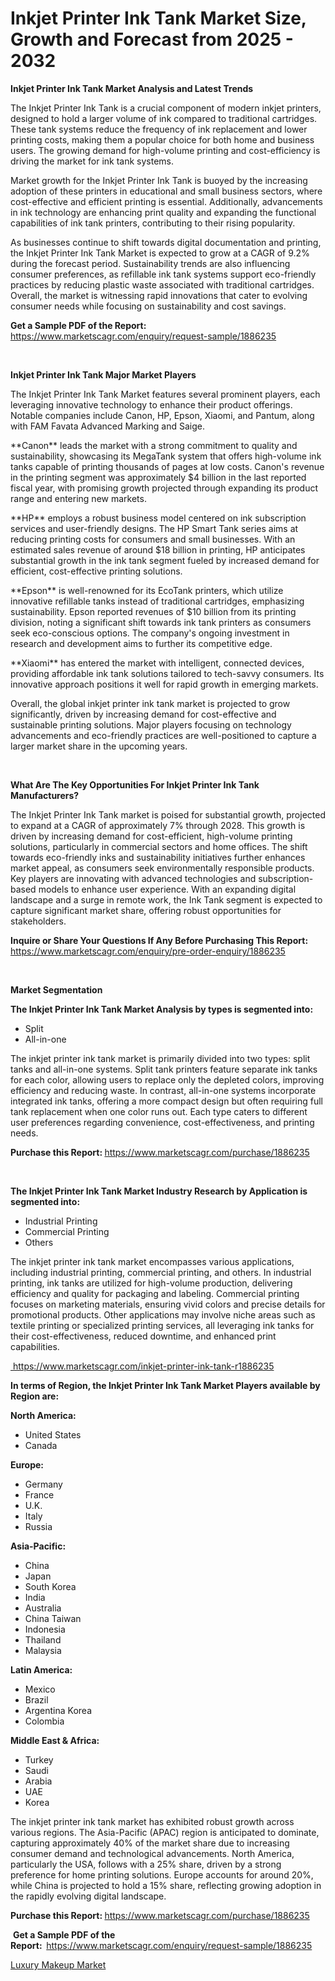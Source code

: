 <p><h1>Inkjet Printer Ink Tank Market Size, Growth and Forecast from 2025 - 2032</h1></p><p><strong>Inkjet Printer Ink Tank Market Analysis and Latest Trends</strong></p>
<p><p>The Inkjet Printer Ink Tank is a crucial component of modern inkjet printers, designed to hold a larger volume of ink compared to traditional cartridges. These tank systems reduce the frequency of ink replacement and lower printing costs, making them a popular choice for both home and business users. The growing demand for high-volume printing and cost-efficiency is driving the market for ink tank systems.</p><p>Market growth for the Inkjet Printer Ink Tank is buoyed by the increasing adoption of these printers in educational and small business sectors, where cost-effective and efficient printing is essential. Additionally, advancements in ink technology are enhancing print quality and expanding the functional capabilities of ink tank printers, contributing to their rising popularity. </p><p>As businesses continue to shift towards digital documentation and printing, the Inkjet Printer Ink Tank Market is expected to grow at a CAGR of 9.2% during the forecast period. Sustainability trends are also influencing consumer preferences, as refillable ink tank systems support eco-friendly practices by reducing plastic waste associated with traditional cartridges. Overall, the market is witnessing rapid innovations that cater to evolving consumer needs while focusing on sustainability and cost savings.</p></p>
<p><strong>Get a Sample PDF of the Report:&nbsp;</strong> <a href="https://www.marketscagr.com/enquiry/request-sample/1886235?utm_campaign=3095&utm_medium=2&utm_source=Github&utm_content=ia&utm_term=05042025&utm_id=inkjet-printer-ink-tank">https://www.marketscagr.com/enquiry/request-sample/1886235</a></p>
<p>&nbsp;</p>
<p><strong>Inkjet Printer Ink Tank Major Market Players</strong></p>
<p><p>The Inkjet Printer Ink Tank Market features several prominent players, each leveraging innovative technology to enhance their product offerings. Notable companies include Canon, HP, Epson, Xiaomi, and Pantum, along with FAM Favata Advanced Marking and Saige.</p><p>**Canon** leads the market with a strong commitment to quality and sustainability, showcasing its MegaTank system that offers high-volume ink tanks capable of printing thousands of pages at low costs. Canon's revenue in the printing segment was approximately $4 billion in the last reported fiscal year, with promising growth projected through expanding its product range and entering new markets.</p><p>**HP** employs a robust business model centered on ink subscription services and user-friendly designs. The HP Smart Tank series aims at reducing printing costs for consumers and small businesses. With an estimated sales revenue of around $18 billion in printing, HP anticipates substantial growth in the ink tank segment fueled by increased demand for efficient, cost-effective printing solutions.</p><p>**Epson** is well-renowned for its EcoTank printers, which utilize innovative refillable tanks instead of traditional cartridges, emphasizing sustainability. Epson reported revenues of $10 billion from its printing division, noting a significant shift towards ink tank printers as consumers seek eco-conscious options. The company's ongoing investment in research and development aims to further its competitive edge.</p><p>**Xiaomi** has entered the market with intelligent, connected devices, providing affordable ink tank solutions tailored to tech-savvy consumers. Its innovative approach positions it well for rapid growth in emerging markets.</p><p>Overall, the global inkjet printer ink tank market is projected to grow significantly, driven by increasing demand for cost-effective and sustainable printing solutions. Major players focusing on technology advancements and eco-friendly practices are well-positioned to capture a larger market share in the upcoming years.</p></p>
<p>&nbsp;</p>
<p><strong>What Are The Key Opportunities For Inkjet Printer Ink Tank Manufacturers?</strong></p>
<p><p>The Inkjet Printer Ink Tank market is poised for substantial growth, projected to expand at a CAGR of approximately 7% through 2028. This growth is driven by increasing demand for cost-efficient, high-volume printing solutions, particularly in commercial sectors and home offices. The shift towards eco-friendly inks and sustainability initiatives further enhances market appeal, as consumers seek environmentally responsible products. Key players are innovating with advanced technologies and subscription-based models to enhance user experience. With an expanding digital landscape and a surge in remote work, the Ink Tank segment is expected to capture significant market share, offering robust opportunities for stakeholders.</p></p>
<p><strong>Inquire or Share Your Questions If Any Before Purchasing This Report:</strong> <a href="https://www.marketscagr.com/enquiry/pre-order-enquiry/1886235?utm_campaign=3095&utm_medium=2&utm_source=Github&utm_content=ia&utm_term=05042025&utm_id=inkjet-printer-ink-tank">https://www.marketscagr.com/enquiry/pre-order-enquiry/1886235</a></p>
<p>&nbsp;</p>
<p><strong>Market Segmentation</strong></p>
<p><strong>The Inkjet Printer Ink Tank Market Analysis by types is segmented into:</strong></p>
<p><ul><li>Split</li><li>All-in-one</li></ul></p>
<p><p>The inkjet printer ink tank market is primarily divided into two types: split tanks and all-in-one systems. Split tank printers feature separate ink tanks for each color, allowing users to replace only the depleted colors, improving efficiency and reducing waste. In contrast, all-in-one systems incorporate integrated ink tanks, offering a more compact design but often requiring full tank replacement when one color runs out. Each type caters to different user preferences regarding convenience, cost-effectiveness, and printing needs.</p></p>
<p><strong>Purchase this Report:&nbsp;</strong><a href="https://www.marketscagr.com/purchase/1886235?utm_campaign=3095&utm_medium=2&utm_source=Github&utm_content=ia&utm_term=05042025&utm_id=inkjet-printer-ink-tank">https://www.marketscagr.com/purchase/1886235</a></p>
<p>&nbsp;</p>
<p><strong>The Inkjet Printer Ink Tank Market Industry Research by Application is segmented into:</strong></p>
<p><ul><li>Industrial Printing</li><li>Commercial Printing</li><li>Others</li></ul></p>
<p><p>The inkjet printer ink tank market encompasses various applications, including industrial printing, commercial printing, and others. In industrial printing, ink tanks are utilized for high-volume production, delivering efficiency and quality for packaging and labeling. Commercial printing focuses on marketing materials, ensuring vivid colors and precise details for promotional products. Other applications may involve niche areas such as textile printing or specialized printing services, all leveraging ink tanks for their cost-effectiveness, reduced downtime, and enhanced print capabilities.</p></p>
<p><a href="https://www.marketscagr.com/inkjet-printer-ink-tank-r1886235?utm_campaign=3095&utm_medium=2&utm_source=Github&utm_content=ia&utm_term=05042025&utm_id=inkjet-printer-ink-tank">&nbsp;https://www.marketscagr.com/inkjet-printer-ink-tank-r1886235</a></p>
<p><strong>In terms of Region, the Inkjet Printer Ink Tank Market Players available by Region are:</strong></p>
<p>
    <p> <strong> North America: </strong>
        <ul>
            <li>United States</li>
            <li>Canada</li>
        </ul>
        </p> 
    <p> <strong> Europe: </strong>
        <ul>
            <li>Germany</li>
            <li>France</li>
            <li>U.K.</li>
            <li>Italy</li>
            <li>Russia</li>
        </ul>
        </p> 
    <p> <strong> Asia-Pacific: </strong>
        <ul>
            <li>China</li>
            <li>Japan</li>
            <li>South Korea</li>
            <li>India</li>
            <li>Australia</li>
            <li>China Taiwan</li>
            <li>Indonesia</li>
            <li>Thailand</li>
            <li>Malaysia</li>
        </ul>
        </p> 
    <p> <strong> Latin America: </strong>
        <ul>
            <li>Mexico</li>
            <li>Brazil</li>
            <li>Argentina Korea</li>
            <li>Colombia</li>
        </ul>
        </p> 
    <p> <strong> Middle East & Africa: </strong>
        <ul>
            <li>Turkey</li>
            <li>Saudi</li>
            <li>Arabia</li>
            <li>UAE</li>
            <li>Korea</li>
        </ul>
    </p>
    </p>
<p><p>The inkjet printer ink tank market has exhibited robust growth across various regions. The Asia-Pacific (APAC) region is anticipated to dominate, capturing approximately 40% of the market share due to increasing consumer demand and technological advancements. North America, particularly the USA, follows with a 25% share, driven by a strong preference for home printing solutions. Europe accounts for around 20%, while China is projected to hold a 15% share, reflecting growing adoption in the rapidly evolving digital landscape.</p></p>
<p><strong>Purchase this Report: </strong><a href="https://www.marketscagr.com/purchase/1886235?utm_campaign=3095&utm_medium=2&utm_source=Github&utm_content=ia&utm_term=05042025&utm_id=inkjet-printer-ink-tank">https://www.marketscagr.com/purchase/1886235</a></p>
<p>&nbsp;<strong>Get a Sample PDF of the Report:&nbsp;&nbsp;</strong><a href="https://www.marketscagr.com/enquiry/request-sample/1886235?utm_campaign=3095&utm_medium=2&utm_source=Github&utm_content=ia&utm_term=05042025&utm_id=inkjet-printer-ink-tank">https://www.marketscagr.com/enquiry/request-sample/1886235</a></p>
<p><strong></strong></p>
<p><p><a href="https://github.com/felishtimoti/Market-Research-Report-List-1/blob/main/luxury-makeup-market.md?utm_campaign=3095&utm_medium=2&utm_source=Github&utm_content=ia&utm_term=05042025&utm_id=inkjet-printer-ink-tank">Luxury Makeup Market</a></p></p>